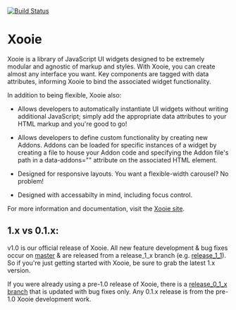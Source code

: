 [![Build Status](https://travis-ci.org/Comcast/Xooie.png?branch=master)](http://travis-ci.org/Comcast/Xooie)

Xooie
===

Xooie is a library of JavaScript UI widgets designed to be extremely modular and agnostic of markup and styles. With Xooie, you can create almost any interface you want. Key components are tagged with data attributes, informing Xooie to bind the associated widget functionality.

In addition to being flexible, Xooie also:

* Allows developers to automatically instantiate UI widgets without writing additional JavaScript; simply add the appropriate data attributes to your HTML markup and you're good to go!

* Allows developers to define custom functionality by creating new Addons. Addons can be loaded for specific instances of a widget by creating a file to house your Addon code and specifying the Addon file's path in a data-addons="" attribute on the associated HTML element.

* Designed for responsive layouts. You want a flexible-width carousel? No problem!

* Designed with accessabilty in mind, including focus control.

For more information and documentation, visit the [Xooie site](http://www.xooie.net).

1.x vs 0.1.x:
---
v1.0 is our official release of Xooie. All new feature development & bug fixes occur on [master](https://github.com/Comcast/Xooie) & are released from a release_1_x branch (e.g. [release_1_1](https://github.com/Comcast/Xooie/tree/release_1_1)). So if you're just getting started with Xooie, be sure to grab the latest 1.x version.

If you were already using a pre-1.0 release of Xooie, there is a [release_0_1_x branch](https://github.com/Comcast/Xooie/tree/release_0_1_x) that is updated with bug fixes only. Any 0.1.x release is from the pre-1.0 Xooie development work.
